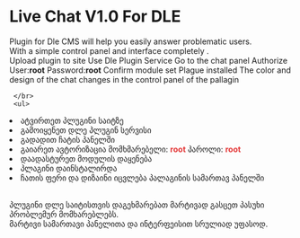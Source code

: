 # Live Chat V1.0 For DLE

Plugin for Dle CMS will help you easily answer problematic users. </br>
With a simple control panel and interface completely . </br>
Upload plugin to site
Use Dle Plugin Service
Go to the chat panel
Authorize User:<b>root</b> Password:<b>root</b>
Confirm module set
Plague installed
The color and design of the chat changes in the control panel of the pallagin

     </br>
     <ul>
<li>ატვირთეთ პლუგინი საიტზე</li>
    <li>გამოიყენეთ დლე პლუგინ სერვისი</li>
    <li>გადადით ჩატის პანელში</li>
    <li>გაიარეთ ავტორიზაცია მომხმარებელი: <b style="color:rgb(227,55,55);">root</b> პაროლი: <b style="color:rgb(227,55,55);">root</b></li>
    <li>დაადასტურეთ მოდულის დაყენება</li>
    <li>პლაგინი დაინსტალირდა</li>
    <li>ჩათის ფერი და დიზაინი იცვლება პალაგინის სამართავ პანელში</li></ul>
    </br>


პლუგინი დლე საიტისთვის დაგეხმარებათ მარტივად გასცეთ პასუხი პრობლემურ მომხარებლებს. </br>
მარტივი სამართავი პანელითა და ინტერფეისით სრულიად უფასოდ. </br>

